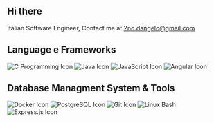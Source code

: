 ## Hi there 
Italian Software Engineer, Contact me at 2nd.dangelo@gmail.com

## Language e Frameworks
![C Programming Icon](https://img.icons8.com/color/100/000000/c-programming.png)
![Java Icon](https://img.icons8.com/color/100/000000/java-coffee-cup-logo.png)
![JavaScript Icon](https://img.icons8.com/color/100/000000/javascript.png)
![Angular Icon](https://img.icons8.com/color/100/000000/angularjs.png)


## Database Managment System & Tools
![Docker Icon](https://img.icons8.com/color/100/000000/docker.png)
![PostgreSQL Icon](https://img.icons8.com/color/100/000000/postgreesql.png)
![Git Icon](https://img.icons8.com/color/100/000000/git.png)
![Linux Bash](https://img.icons8.com/color/100/000000/bash.png)
![Express.js Icon](https://img.icons8.com/ios/48/000000/express-js.png) 
<!--
**nicola-dg/nicola-dg** is a ✨ _special_ ✨ repository because its `README.md` (this file) appears on your GitHub profile.

Here are some ideas to get you started:

- 🔭 I’m currently working on ...
- 🌱 I’m currently learning ...
- 👯 I’m looking to collaborate on ...
- 🤔 I’m looking for help with ...
- 💬 Ask me about ...
- 📫 How to reach me: ...
- 😄 Pronouns: ...
- ⚡ Fun fact: ...
-->
